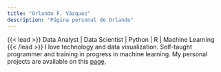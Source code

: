 ```yaml
---
title: "Orlando F. Vázquez"
description: "Página personal de Orlando"
---
```


{{< lead >}}
Data Analyst | Data Scientist | Python | R | Machine Learning
{{< /lead >}}
I love technology and data visualization. Self-taught programmer and training in progress in machine learning. My personal projects are available on this [page](/projects).


<!-- This is a demo site built entirely using Congo. It also contains a complete set of [theme documentation]. Congo is flexible and is great for both static page-based content (like this demo) or a traditional blog with a feed of recent posts. -->
